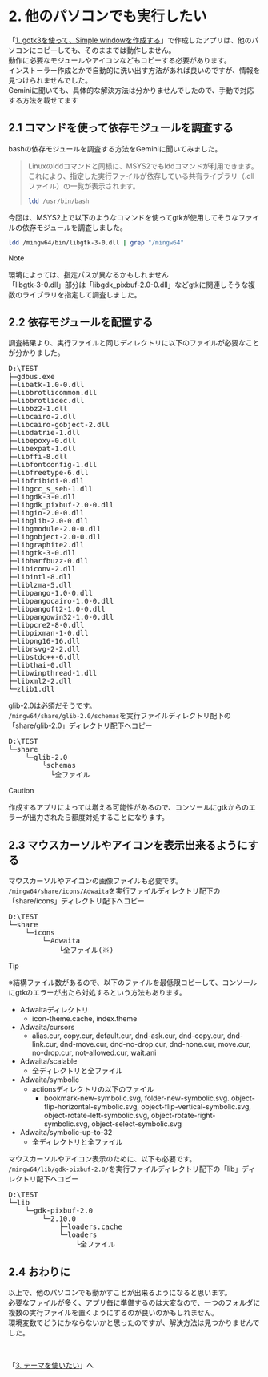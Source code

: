 # 2. 他のパソコンでも実行したい
「[1. gotk3を使って、Simple windowを作成する](../01/README.md)」で作成したアプリは、他のパソコンにコピーしても、そのままでは動作しません。  
動作に必要なモジュールやアイコンなどもコピーする必要があります。  
インストーラー作成とかで自動的に洗い出す方法があれば良いのですが、情報を見つけられませんでした。  
Geminiに聞いても、具体的な解決方法は分かりませんでしたので、手動で対応する方法を載せてます

## 2.1 コマンドを使って依存モジュールを調査する
bashの依存モジュールを調査する方法をGeminiに聞いてみました。
> Linuxのlddコマンドと同様に、MSYS2でもlddコマンドが利用できます。
> これにより、指定した実行ファイルが依存している共有ライブラリ（.dllファイル）の一覧が表示されます。
> ```bash
> ldd /usr/bin/bash
> ```
今回は、MSYS2上で以下のようなコマンドを使ってgtkが使用してそうなファイルの依存モジュールを調査しました。  
```bash
ldd /mingw64/bin/libgtk-3-0.dll | grep "/mingw64"
```
> [!NOTE]  
> 環境によっては、指定パスが異なるかもしれません  
> 「libgtk-3-0.dll」部分は「libgdk_pixbuf-2.0-0.dll」などgtkに関連しそうな複数のライブラリを指定して調査しました。

## 2.2 依存モジュールを配置する
調査結果より、実行ファイルと同じディレクトリに以下のファイルが必要なことが分かりました。  

<pre>
D:\TEST
├─gdbus.exe
├─libatk-1.0-0.dll
├─libbrotlicommon.dll
├─libbrotlidec.dll
├─libbz2-1.dll
├─libcairo-2.dll
├─libcairo-gobject-2.dll
├─libdatrie-1.dll
├─libepoxy-0.dll
├─libexpat-1.dll
├─libffi-8.dll
├─libfontconfig-1.dll
├─libfreetype-6.dll
├─libfribidi-0.dll
├─libgcc_s_seh-1.dll
├─libgdk-3-0.dll
├─libgdk_pixbuf-2.0-0.dll
├─libgio-2.0-0.dll
├─libglib-2.0-0.dll
├─libgmodule-2.0-0.dll
├─libgobject-2.0-0.dll
├─libgraphite2.dll
├─libgtk-3-0.dll
├─libharfbuzz-0.dll
├─libiconv-2.dll
├─libintl-8.dll
├─liblzma-5.dll
├─libpango-1.0-0.dll
├─libpangocairo-1.0-0.dll
├─libpangoft2-1.0-0.dll
├─libpangowin32-1.0-0.dll
├─libpcre2-8-0.dll
├─libpixman-1-0.dll
├─libpng16-16.dll
├─librsvg-2-2.dll
├─libstdc++-6.dll
├─libthai-0.dll
├─libwinpthread-1.dll
├─libxml2-2.dll
└─zlib1.dll
</pre>
glib-2.0は必須だそうです。  
`/mingw64/share/glib-2.0/schemas`を実行ファイルディレクトリ配下の「share/glib-2.0」ディレクトリ配下へコピー
<pre>
D:\TEST
└─share
    └─glib-2.0
        └schemas
          └全ファイル
</pre>

> [!CAUTION]
> 作成するアプリによっては増える可能性があるので、コンソールにgtkからのエラーが出力されたら都度対処することになります。

## 2.3 マウスカーソルやアイコンを表示出来るようにする
マウスカーソルやアイコンの画像ファイルも必要です。  
`/mingw64/share/icons/Adwaita`を実行ファイルディレクトリ配下の「share/icons」ディレクトリ配下へコピー
<pre>
D:\TEST
└─share
    └─icons
        └─Adwaita
            └全ファイル(※)
</pre>
> [!TIP]
> ※結構ファイル数があるので、以下のファイルを最低限コピーして、コンソールにgtkのエラーが出たら対処するという方法もあります。
> - Adwaitaディレクトリ
>   - icon-theme.cache, index.theme
> - Adwaita/cursors
>   - alias.cur, copy.cur, default.cur, dnd-ask.cur, dnd-copy.cur, dnd-link.cur, dnd-move.cur, dnd-no-drop.cur, dnd-none.cur, move.cur, no-drop.cur, not-allowed.cur, wait.ani
> - Adwaita/scalable
>   - 全ディレクトリと全ファイル
> - Adwaita/symbolic
>   - actionsディレクトリの以下のファイル
>     - bookmark-new-symbolic.svg, folder-new-symbolic.svg. object-flip-horizontal-symbolic.svg, object-flip-vertical-symbolic.svg, object-rotate-left-symbolic.svg, object-rotate-right-symbolic.svg, object-select-symbolic.svg
> - Adwaita/symbolic-up-to-32
>   - 全ディレクトリと全ファイル
  
マウスカーソルやアイコン表示のために、以下も必要です。  
`/mingw64/lib/gdk-pixbuf-2.0/`を実行ファイルディレクトリ配下の「lib」ディレクトリ配下へコピー
<pre>
D:\TEST
└─lib
    └─gdk-pixbuf-2.0
        └─2.10.0
            ├─loaders.cache
            └─loaders
                └全ファイル
</pre>

## 2.4 おわりに
以上で、他のパソコンでも動かすことが出来るようになると思います。  
必要なファイルが多く、アプリ毎に準備するのは大変なので、一つのフォルダに複数の実行ファイルを置くようにするのが良いのかもしれません。  
環境変数でどうにかならないかと思ったのですが、解決方法は見つかりませんでした。  

</br>

「[3. テーマを使いたい](../03/README.md)」へ
